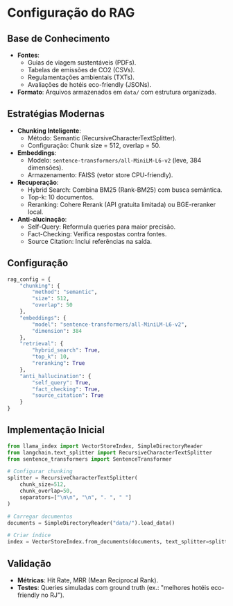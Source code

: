 # Configuração do RAG

## Base de Conhecimento
- **Fontes**:
  - Guias de viagem sustentáveis (PDFs).
  - Tabelas de emissões de CO2 (CSVs).
  - Regulamentações ambientais (TXTs).
  - Avaliações de hotéis eco-friendly (JSONs).
- **Formato**: Arquivos armazenados em `data/` com estrutura organizada.

## Estratégias Modernas
- **Chunking Inteligente**:
  - Método: Semantic (RecursiveCharacterTextSplitter).
  - Configuração: Chunk size = 512, overlap = 50.
- **Embeddings**:
  - Modelo: `sentence-transformers/all-MiniLM-L6-v2` (leve, 384 dimensões).
  - Armazenamento: FAISS (vetor store CPU-friendly).
- **Recuperação**:
  - Hybrid Search: Combina BM25 (Rank-BM25) com busca semântica.
  - Top-k: 10 documentos.
  - Reranking: Cohere Rerank (API gratuita limitada) ou BGE-reranker local.
- **Anti-alucinação**:
  - Self-Query: Reformula queries para maior precisão.
  - Fact-Checking: Verifica respostas contra fontes.
  - Source Citation: Inclui referências na saída.

## Configuração
```python
rag_config = {
    "chunking": {
        "method": "semantic",
        "size": 512,
        "overlap": 50
    },
    "embeddings": {
        "model": "sentence-transformers/all-MiniLM-L6-v2",
        "dimension": 384
    },
    "retrieval": {
        "hybrid_search": True,
        "top_k": 10,
        "reranking": True
    },
    "anti_hallucination": {
        "self_query": True,
        "fact_checking": True,
        "source_citation": True
    }
}
```

## Implementação Inicial
```python
from llama_index import VectorStoreIndex, SimpleDirectoryReader
from langchain.text_splitter import RecursiveCharacterTextSplitter
from sentence_transformers import SentenceTransformer

# Configurar chunking
splitter = RecursiveCharacterTextSplitter(
    chunk_size=512,
    chunk_overlap=50,
    separators=["\n\n", "\n", ". ", " "]
)

# Carregar documentos
documents = SimpleDirectoryReader("data/").load_data()

# Criar índice
index = VectorStoreIndex.from_documents(documents, text_splitter=splitter)
```

## Validação
- **Métricas**: Hit Rate, MRR (Mean Reciprocal Rank).
- **Testes**: Queries simuladas com ground truth (ex.: "melhores hotéis eco-friendly no RJ").